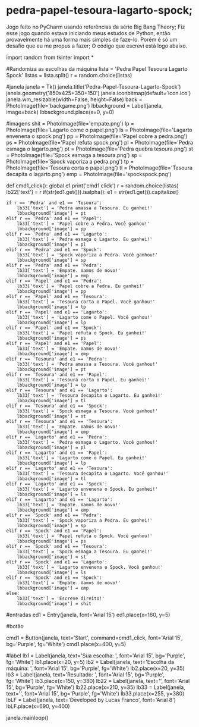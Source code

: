 # pedra-papel-tesoura-lagarto-spock;
Jogo feito no PyCharm usando referências da série Big Bang Theory;
Fiz esse jogo quando estava iniciando meus estudos de Python, então provavelmente há uma forma mais simples de faze-lo. Porém é só um desafio que eu me propus a fazer;
O código que escrevi está logo abaixo.

import random
from tkinter import *

#Randomiza as escolhas da máquina
lista = 'Pedra Papel Tesoura Lagarto Spock'
listas = lista.split()
r = random.choice(listas)

#janela
janela = Tk()
janela.title('Pedra-Papel-Tesoura-Lagarto-Spock')
janela.geometry('850x425+350+150')
janela.iconbitmap(default='icon.ico')
janela.wm_resizable(width=False, height=False)
back = PhotoImage(file='backgame.png')
lbbackground = Label(janela, image=back)
lbbackground.place(x=0, y=0)

#imagens
shit = PhotoImage(file='empate.png')
lp = PhotoImage(file='Lagarto come o papel.png')
ls = PhotoImage(file='Lagarto envenena o spock.png')
pp = PhotoImage(file='Papel cobre a pedra.png')
ps = PhotoImage(file='Papel refuta spock.png')
pl = PhotoImage(file='Pedra esmaga o lagarto.png')
pt = PhotoImage(file='Pedra quebra tesoura.png')
st = PhotoImage(file='Spock esmaga a tesoura.png')
sp = PhotoImage(file='Spock vaporiza a pedra.png')
tp = PhotoImage(file='Tesoura corta o papel.png')
tl = PhotoImage(file='Tesoura decapita o lagarto.png')
emp = PhotoImage(file='spockspock.png')

def cmd1_click():
    global e1
    print('cmd1 click')
    r = random.choice(listas)
    lb22['text'] = r
    if(str(ed1.get())).isalpha():
        e1 = str(ed1.get()).capitalize()

    if r == 'Pedra' and e1 == 'Tesoura':
        lb33['text'] = 'Pedra amassa a Tesoura. Eu ganhei!'
        lbbackground['image'] = pt
    elif r == 'Pedra' and e1 == 'Papel':
        lb33['text'] = 'Papel cobre a Pedra. Você ganhou!'
        lbbackground['image'] = pp
    elif r == 'Pedra' and e1 == 'Lagarto':
        lb33['text'] = 'Pedra esmaga o Lagarto. Eu ganhei!'
        lbbackground['image'] = pl
    elif r == 'Pedra' and e1 == 'Spock':
        lb33['text'] = 'Spock vaporiza a Pedra. Você ganhou!'
        lbbackground['image'] = sp
    elif r == 'Pedra' and e1 == 'Pedra':
        lb33['text'] = 'Empate. Vamos de novo!'
        lbbackground['image'] = emp
    elif r == 'Papel' and e1 == 'Pedra':
        lb33['text'] = 'Papel cobre a Pedra. Eu ganhei!'
        lbbackground['image'] = pp
    elif r == 'Papel' and e1 == 'Tesoura':
        lb33['text'] = 'Tesoura corta o Papel. Você ganhou!'
        lbbackground['image'] = tp
    elif r == 'Papel' and e1 == 'Lagarto':
        lb33['text'] = 'Lagarto come o Papel. Você ganhou!'
        lbbackground['image'] = lp
    elif r == 'Papel' and e1 == 'Spock':
        lb33['text'] = 'Papel refuta o Spock. Eu ganhei!'
        lbbackground['image'] = ps
    elif r == 'Papel' and e1 == 'Papel':
        lb33['text'] = 'Empate. Vamos de novo!'
        lbbackground['image'] = emp
    elif r == 'Tesoura' and e1 == 'Pedra':
        lb33['text'] = 'Pedra amassa a Tesoura. Você ganhou!'
        lbbackground['image'] = pt
    elif r == 'Tesoura' and e1 == 'Papel':
        lb33['text'] = 'Tesoura corta o Papel. Eu ganhei!'
        lbbackground['image'] = tp
    elif r == 'Tesoura' and e1 == 'Lagarto':
        lb33['text'] = 'Tesoura decapita o Lagarto. Eu ganhei!'
        lbbackground['image'] = tl
    elif r == 'Tesoura' and e1 == 'Spock':
        lb33['text'] = 'Spock esmaga a Tesoura. Você ganhou!'
        lbbackground['image'] = st
    elif r == 'Tesoura' and e1 == 'Tesoura':
        lb33['text'] = 'Empate. Vamos de novo!'
        lbbackground['image'] = emp
    elif r == 'Lagarto' and e1 == 'Pedra':
        lb33['text'] = 'Pedra esmaga o Lagarto. Você ganhou!'
        lbbackground['image'] = pl
    elif r == 'Lagarto' and e1 == 'Papel':
        lb33['text'] = 'Lagarto come o Papel. Eu ganhei!'
        lbbackground['image'] = lp
    elif r == 'Lagarto' and e1 == 'Tesoura':
        lb33['text'] = 'Tesoura decapita o Lagarto. Você ganhou!'
        lbbackground['image'] = tl
    elif r == 'Lagarto' and e1 == 'Spock':
        lb33['text'] = 'Lagarto envenena o Spock. Eu ganhei!'
        lbbackground['image'] = ls
    elif r == 'Lagarto' and e1 == 'Lagarto':
        lb33['text'] = 'Empate. Vamos de novo!'
        lbbackground['image'] = emp
    elif r == 'Spock' and e1 == 'Pedra':
        lb33['text'] = 'Spock vaporiza a Pedra. Eu ganhei!'
        lbbackground['image'] = sp
    elif r == 'Spock' and e1 == 'Papel':
        lb33['text'] = 'Papel refuta o Spock. Você ganhou!'
        lbbackground['image'] = ps
    elif r == 'Spock' and e1 == 'Tesoura':
        lb33['text'] = 'Spock esmaga a Tesoura. Eu ganhei!'
        lbbackground['image'] = st
    elif r == 'Spock' and e1 == 'Lagarto':
        lb33['text'] = 'Lagarto envenena o Spock. Você ganhou!'
        lbbackground['image'] = ls
    elif r == 'Spock' and e1 == 'Spock':
        lb33['text'] = 'Empate. Vamos de novo!'
        lbbackground['image'] = emp
    else:
        lb33['text'] = 'Escreve direito!'
        lbbackground['image'] = shit

#entradas
ed1 = Entry(janela, font='Arial 15')
ed1.place(x=160, y=5)

#botão

cmd1 = Button(janela, text='Start', command=cmd1_click, font='Arial 15', bg='Purple', fg='White')
cmd1.place(x=400, y=5)

#label
lb1 = Label(janela, text='Sua escolha: ', font='Arial 15', bg='Purple', fg='White')
lb1.place(x=20, y=5)
lb2 = Label(janela, text='Escolha da máquina: ', font='Arial 15', bg='Purple', fg='White')
lb2.place(x=20, y=35)
lb3 = Label(janela, text='Resultado: ', font='Arial 15', bg='Purple', fg='White')
lb3.place(x=150, y=380)
lb22 = Label(janela, text='', font='Arial 15', bg='Purple', fg='White')
lb22.place(x=210, y=35)
lb33 = Label(janela, text='', font='Arial 15', bg='Purple', fg='White')
lb33.place(x=255, y=380)
lbLF = Label(janela, text='Developed by Lucas Franco', font='Arial 8')
lbLF.place(x=690, y=400)

janela.mainloop()
